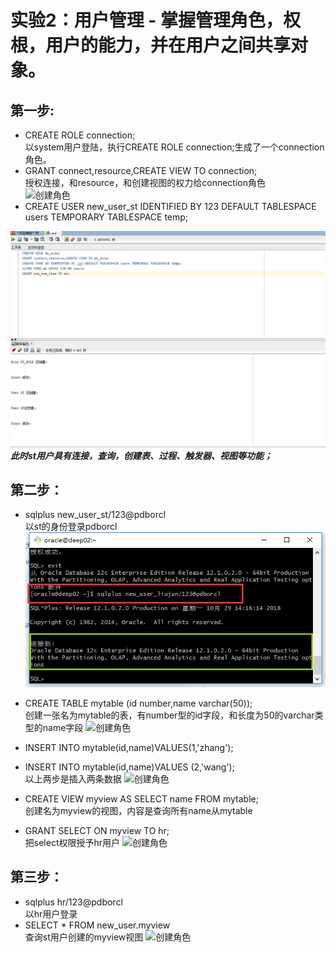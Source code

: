 # 实验2：用户管理 - 掌握管理角色，权根，用户的能力，并在用户之间共享对象。

## 第一步:
- CREATE ROLE connection;  
以system用户登陆，执行CREATE ROLE connection;生成了一个connection角色。  
- GRANT connect,resource,CREATE VIEW TO connection;  
授权连接，和resource，和创建视图的权力给connection角色  
![](grant_connection.png "创建角色")
- CREATE USER new_user_st IDENTIFIED BY 123 DEFAULT TABLESPACE users TEMPORARY TABLESPACE temp;  


![](截图1.png "创建角色")
***此时st用户具有连接，查询，创建表、过程、触发器、视图等功能；***

## 第二步：
- sqlplus new_user_st/123@pdborcl  
以st的身份登录pdborcl
![](st_connection.png "创建角色")
- CREATE TABLE mytable (id number,name varchar(50));  
创建一张名为mytable的表，有number型的id字段，和长度为50的varchar类型的name字段
![](create_table.png "创建角色")

- INSERT INTO mytable(id,name)VALUES(1,'zhang');  
- INSERT INTO mytable(id,name)VALUES (2,'wang');  
以上两步是插入两条数据
![](insert.png "创建角色")
- CREATE VIEW myview AS SELECT name FROM mytable;  
创建名为myview的视图，内容是查询所有name从mytable
- GRANT SELECT ON myview TO hr;  
把select权限授予hr用户
![](grant_hr.png "创建角色")

## 第三步：
- sqlplus hr/123@pdborcl  
以hr用户登录
- SELECT * FROM new_user.myview  
查询st用户创建的myview视图
![](select_view.png "创建角色")
